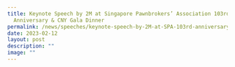 ```yaml
---
title: Keynote Speech by 2M at Singapore Pawnbrokers’ Association 103rd
  Anniversary & CNY Gala Dinner
permalink: /news/speeches/keynote-speech-by-2M-at-SPA-103rd-anniversary-cny-gala-dinner/
date: 2023-02-12
layout: post
description: ""
image: ""
---
```

